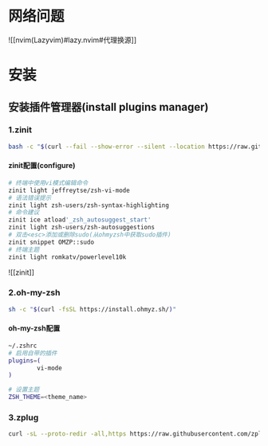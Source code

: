 # 网络问题
![[nvim(Lazyvim)#lazy.nvim#代理换源]]
# 安装
## 安装插件管理器(install plugins manager)
### 1.zinit
```bash
bash -c "$(curl --fail --show-error --silent --location https://raw.githubusercontent.com/zdharma-continuum/zinit/HEAD/scripts/install.sh)"
```
#### zinit配置(configure)
```bash
# 终端中使用vi模式编辑命令
zinit light jeffreytse/zsh-vi-mode
# 语法错误提示
zinit light zsh-users/zsh-syntax-highlighting
# 命令建议
zinit ice atload'_zsh_autosuggest_start'
zinit light zsh-users/zsh-autosuggestions
# 双击<esc>添加或删除sudo(从ohmyzsh中获取sudo插件)
zinit snippet OMZP::sudo
# 终端主题
zinit light romkatv/powerlevel10k
```
![[zinit]]
### 2.oh-my-zsh
```bash
sh -c "$(curl -fsSL https://install.ohmyz.sh/)"
```
#### oh-my-zsh配置
```bash
~/.zshrc
# 启用自带的插件
plugins=(
        vi-mode
)

# 设置主题
ZSH_THEME=<theme_name>
```

### 3.zplug
```bash
curl -sL --proto-redir -all,https https://raw.githubusercontent.com/zplug/installer/master/installer.zsh | zsh
```



